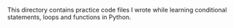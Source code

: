 This directory contains practice code files I wrote while learning conditional statements, loops and functions in Python.

